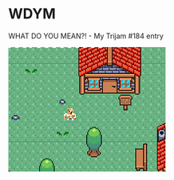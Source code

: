# WDYM
 WHAT DO YOU MEAN?! - My Trijam #184 entry

![](https://github.com/blawnode/WDYM/blob/main/ItchThumbnail.png)
